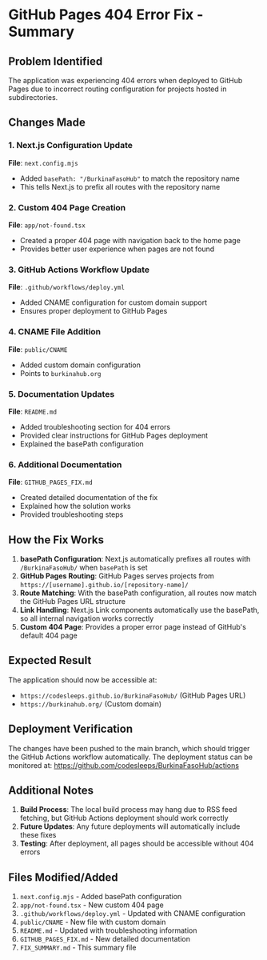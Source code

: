 # GitHub Pages 404 Error Fix - Summary

## Problem Identified
The application was experiencing 404 errors when deployed to GitHub Pages due to incorrect routing configuration for projects hosted in subdirectories.

## Changes Made

### 1. Next.js Configuration Update
**File**: `next.config.mjs`
- Added `basePath: "/BurkinaFasoHub"` to match the repository name
- This tells Next.js to prefix all routes with the repository name

### 2. Custom 404 Page Creation
**File**: `app/not-found.tsx`
- Created a proper 404 page with navigation back to the home page
- Provides better user experience when pages are not found

### 3. GitHub Actions Workflow Update
**File**: `.github/workflows/deploy.yml`
- Added CNAME configuration for custom domain support
- Ensures proper deployment to GitHub Pages

### 4. CNAME File Addition
**File**: `public/CNAME`
- Added custom domain configuration
- Points to `burkinahub.org`

### 5. Documentation Updates
**File**: `README.md`
- Added troubleshooting section for 404 errors
- Provided clear instructions for GitHub Pages deployment
- Explained the basePath configuration

### 6. Additional Documentation
**File**: `GITHUB_PAGES_FIX.md`
- Created detailed documentation of the fix
- Explained how the solution works
- Provided troubleshooting steps

## How the Fix Works

1. **basePath Configuration**: Next.js automatically prefixes all routes with `/BurkinaFasoHub/` when `basePath` is set
2. **GitHub Pages Routing**: GitHub Pages serves projects from `https://[username].github.io/[repository-name]/`
3. **Route Matching**: With the basePath configuration, all routes now match the GitHub Pages URL structure
4. **Link Handling**: Next.js Link components automatically use the basePath, so all internal navigation works correctly
5. **Custom 404 Page**: Provides a proper error page instead of GitHub's default 404 page

## Expected Result

The application should now be accessible at:
- `https://codesleeps.github.io/BurkinaFasoHub/` (GitHub Pages URL)
- `https://burkinahub.org/` (Custom domain)

## Deployment Verification

The changes have been pushed to the main branch, which should trigger the GitHub Actions workflow automatically. The deployment status can be monitored at:
https://github.com/codesleeps/BurkinaFasoHub/actions

## Additional Notes

1. **Build Process**: The local build process may hang due to RSS feed fetching, but GitHub Actions deployment should work correctly
2. **Future Updates**: Any future deployments will automatically include these fixes
3. **Testing**: After deployment, all pages should be accessible without 404 errors

## Files Modified/Added

1. `next.config.mjs` - Added basePath configuration
2. `app/not-found.tsx` - New custom 404 page
3. `.github/workflows/deploy.yml` - Updated with CNAME configuration
4. `public/CNAME` - New file with custom domain
5. `README.md` - Updated with troubleshooting information
6. `GITHUB_PAGES_FIX.md` - New detailed documentation
7. `FIX_SUMMARY.md` - This summary file